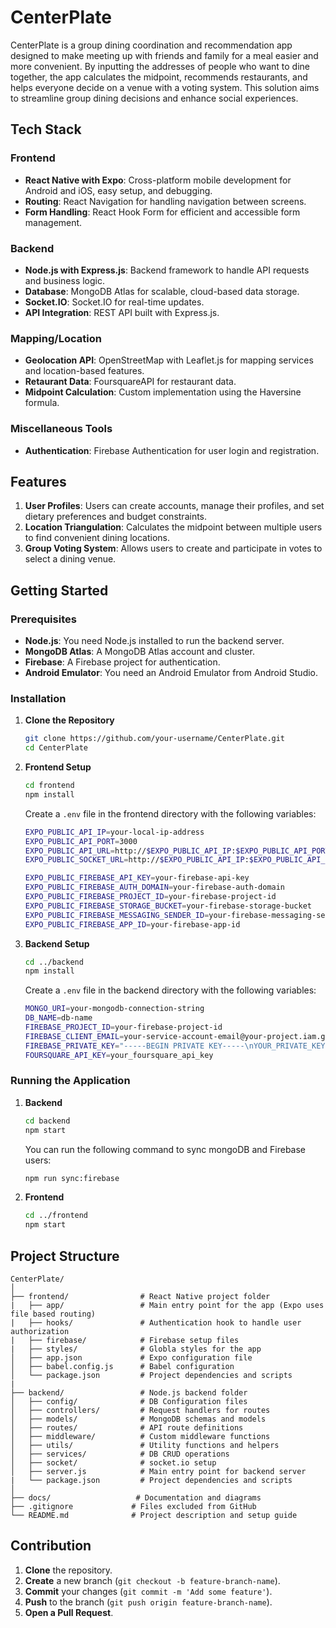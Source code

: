 # CenterPlate

CenterPlate is a group dining coordination and recommendation app designed to make meeting up with friends and family for a meal easier and more convenient. By inputting the addresses of people who want to dine together, the app calculates the midpoint, recommends restaurants, and helps everyone decide on a venue with a voting system. This solution aims to streamline group dining decisions and enhance social experiences.

## Tech Stack

### Frontend
- **React Native with Expo**: Cross-platform mobile development for Android and iOS, easy setup, and debugging.
- **Routing**: React Navigation for handling navigation between screens.
- **Form Handling**: React Hook Form for efficient and accessible form management.

### Backend
- **Node.js with Express.js**: Backend framework to handle API requests and business logic.
- **Database**: MongoDB Atlas for scalable, cloud-based data storage.
- **Socket.IO**: Socket.IO for real-time updates.
- **API Integration**: REST API built with Express.js.

### Mapping/Location
- **Geolocation API**: OpenStreetMap with Leaflet.js for mapping services and location-based features.
- **Retaurant Data**: FoursquareAPI for restaurant data.
- **Midpoint Calculation**: Custom implementation using the Haversine formula.

### Miscellaneous Tools
- **Authentication**: Firebase Authentication for user login and registration.

## Features
1. **User Profiles**: Users can create accounts, manage their profiles, and set dietary preferences and budget constraints.
2. **Location Triangulation**: Calculates the midpoint between multiple users to find convenient dining locations.
3. **Group Voting System**: Allows users to create and participate in votes to select a dining venue.

## Getting Started

### Prerequisites
- **Node.js**: You need Node.js installed to run the backend server.
- **MongoDB Atlas**: A MongoDB Atlas account and cluster.
- **Firebase**: A Firebase project for authentication.
- **Android Emulator**: You need an Android Emulator from Android Studio.

### Installation
1. **Clone the Repository**
   ```sh
   git clone https://github.com/your-username/CenterPlate.git
   cd CenterPlate
   ```

2. **Frontend Setup**
   ```sh
   cd frontend
   npm install
   ```

   Create a `.env` file in the frontend directory with the following variables:
   ```sh
   EXPO_PUBLIC_API_IP=your-local-ip-address
   EXPO_PUBLIC_API_PORT=3000
   EXPO_PUBLIC_API_URL=http://$EXPO_PUBLIC_API_IP:$EXPO_PUBLIC_API_PORT/api
   EXPO_PUBLIC_SOCKET_URL=http://$EXPO_PUBLIC_API_IP:$EXPO_PUBLIC_API_PORT

   EXPO_PUBLIC_FIREBASE_API_KEY=your-firebase-api-key
   EXPO_PUBLIC_FIREBASE_AUTH_DOMAIN=your-firebase-auth-domain
   EXPO_PUBLIC_FIREBASE_PROJECT_ID=your-firebase-project-id
   EXPO_PUBLIC_FIREBASE_STORAGE_BUCKET=your-firebase-storage-bucket
   EXPO_PUBLIC_FIREBASE_MESSAGING_SENDER_ID=your-firebase-messaging-sender-id
   EXPO_PUBLIC_FIREBASE_APP_ID=your-firebase-app-id
   ```

3. **Backend Setup**
   ```sh
   cd ../backend
   npm install
   ```

   Create a `.env` file in the backend directory with the following variables:
   ```sh
   MONGO_URI=your-mongodb-connection-string
   DB_NAME=db-name
   FIREBASE_PROJECT_ID=your-firebase-project-id
   FIREBASE_CLIENT_EMAIL=your-service-account-email@your-project.iam.gserviceaccount.com
   FIREBASE_PRIVATE_KEY="-----BEGIN PRIVATE KEY-----\nYOUR_PRIVATE_KEY\n-----END PRIVATE KEY-----\n"
   FOURSQUARE_API_KEY=your_foursquare_api_key
   ```

### Running the Application
1. **Backend**
   ```sh
   cd backend
   npm start
   ```

   You can run the following command to sync mongoDB and Firebase users:
   ```sh
   npm run sync:firebase
   ```

2. **Frontend**
   ```sh
   cd ../frontend
   npm start
   ```

## Project Structure
```
CenterPlate/
│
├── frontend/                # React Native project folder
|   ├── app/                 # Main entry point for the app (Expo uses file based routing)
|   ├── hooks/               # Authentication hook to handle user authorization
|   ├── firebase/            # Firebase setup files
|   ├── styles/              # Globla styles for the app
│   ├── app.json             # Expo configuration file
│   ├── babel.config.js      # Babel configuration
│   └── package.json         # Project dependencies and scripts
|
├── backend/                 # Node.js backend folder
│   ├── config/              # DB Configuration files
│   ├── controllers/         # Request handlers for routes
│   ├── models/              # MongoDB schemas and models
│   ├── routes/              # API route definitions
│   ├── middleware/          # Custom middleware functions
│   ├── utils/               # Utility functions and helpers
│   ├── services/            # DB CRUD operations
│   ├── socket/              # socket.io setup
│   ├── server.js            # Main entry point for backend server
|   └── package.json         # Project dependencies and scripts
│
├── docs/                   # Documentation and diagrams
├── .gitignore             # Files excluded from GitHub
└── README.md              # Project description and setup guide
```

## Contribution
1. **Clone** the repository.
2. **Create** a new branch (`git checkout -b feature-branch-name`).
3. **Commit** your changes (`git commit -m 'Add some feature'`).
4. **Push** to the branch (`git push origin feature-branch-name`).
5. **Open a Pull Request**.